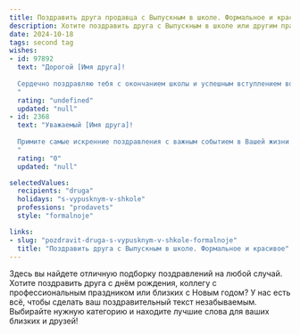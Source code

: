 ```yaml
---
title: Поздравить друга продавца с Выпускным в школе. Формальное и красивое
description: Хотите поздравить друга с Выпускным в школе или другим праздником? Наш ИИ создаст незабываемое поздравление, а вы обязательно выделитесь среди других.  
date: 2024-10-18
tags: second tag
wishes:
- id: 97892
  text: "Дорогой [Имя друга]!
  
  Сердечно поздравляю тебя с окончанием школы и успешным вступлением во взрослую жизнь!  Пусть твой профессиональный путь, выбранный тобой – путь продавца – будет полон ярких успехов,  радости от достигнутых целей и  принесет тебе заслуженное признание и материальное благополучие. Желаю тебе  найти свое место в жизни,  всегда оставаться целеустремленным и уверенно идти к своим мечтам.  С праздником!
  "
  rating: "undefined"
  updated: "null"
- id: 2368
  text: "Уважаемый [Имя друга]!
  
  Примите самые искренние поздравления с важным событием в Вашей жизни – окончанием школы! Желаю Вам успешного старта во взрослую жизнь, реализации всех намеченных планов и достижения поставленных целей. Пусть выбранная Вами профессия Продавца приносит Вам удовольствие и открывает широкие перспективы для профессионального роста. В добрый путь!
  "
  rating: "0"
  updated: "null"

selectedValues:
  recipients: "druga"
  holidays: "s-vypusknym-v-shkole"
  professions: "prodavets"
  style: "formalnoje"

links:
- slug: "pozdravit-druga-s-vypusknym-v-shkole-formalnoje"
  title: "Поздравить друга с Выпускным в школе. Формальное и красивое"
---
```


Здесь вы найдете отличную подборку поздравлений на любой случай. 
Хотите поздравить друга с днём рождения, коллегу с профессиональным праздником или близких с Новым годом? У нас есть всё, чтобы сделать ваш поздравительный текст незабываемым. Выбирайте нужную категорию и находите лучшие слова для ваших близких и друзей!
